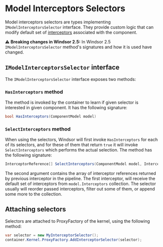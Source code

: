 # Model Interceptors Selectors

Model interceptors selectors are types implementing `IModelInterceptorsSelector` interface. They provide custom logic
that can modify default set of [interceptors](interceptors.md) associated with the component.

:warning: **Breaking changes in Windsor 2.5:** In Windsor 2.5 `IModelInterceptorsSelector` method's signatures and how
it is used have changed.

## `IModelInterceptorsSelector` interface

The `IModelInterceptorsSelector` interface exposes two methods:

### `HasInterceptors` method

The method is invoked by the container to learn if given selector is interested in given component. It has the following
signature:

```csharp
bool HasInterceptors(ComponentModel model)
```

### `SelectInterceptors` method

When using the selectors, Windsor will first invoke `HasInterceptors` for each of its selectors, and for these of them
that return `true` it will invoke `SelectInterceptors` which performs the actual selection. The method has the following
signature:

```csharp
InterceptorReference[] SelectInterceptors(ComponentModel model, InterceptorReference[] interceptors)
```

The second argument contains the array of interceptor references returned by previous interceptor in the pipeline. The
first interceptor, will receive the default set of interceptors from `model.Interceptors` collection. The selector
usually will reorder passed interceptors, filter out some of them, or append some more to the collection.

## Attaching selectors

Selectors are attached to ProxyFactory of the kernel, using the following method:

```csharp
var selector = new MyInterceptorSelector();
container.Kernel.ProxyFactory.AddInterceptorSelector(selector);
```